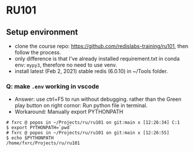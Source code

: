 # RU101

## Setup environment
* clone the course repo: https://github.com/redislabs-training/ru101, then follow the process.
* only difference is that I've already installed requirement.txt in conda env: `mypy3`, therefore no need to use venv.
* install latest (Feb 2, 2021) stable redis (6.0.10) in ~/Tools folder.
### Q: make `.env` working in vscode
* Answer: use ctrl+F5 to run without debugging. rather than the Green play button on right cornor: Run python file in terminal.
* Workaround: Manually export PYTHONPATH
```
# fxrc @ popos in ~/Projects/ru/ru101 on git:main x [12:26:34] C:1
$ export PYTHONPATH=`pwd`
# fxrc @ popos in ~/Projects/ru/ru101 on git:main x [12:26:55]
$ echo $PYTHONPATH
/home/fxrc/Projects/ru/ru101
```